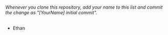 ###### *Whenever you clone this repository, add your name to this list and commit the change as "\[YourName] initial commit".*



* Ethan
